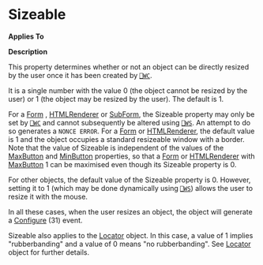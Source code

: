 




<h1 class="heading"><span class="name">Sizeable</span></h1>

**Applies To**


**Description**


This property determines whether or not an object can be directly resized by the user once it has been created by [`⎕WC`](../../Language/System%20Functions/wc.htm).



It is a single number with the value 0 (the object cannot be resized by the user) or 1 (the object may be resized by the user). The default is 1.


For a [Form](./form.md) , [HTMLRenderer](./htmlrenderer.md) or [SubForm](./subform.md), the Sizeable property may only be set by [`⎕WC`](../../Language/System%20Functions/wc.htm) and cannot subsequently be altered using [`⎕WS`](../../Language/System%20Functions/ws.htm). An attempt to do so generates a `NONCE ERROR`. For a [Form](./form.md) or [HTMLRenderer](./htmlrenderer.md), the default value is 1 and the object occupies a standard resizeable window with a border. Note that the value of Sizeable is independent of the values of the [MaxButton](maxbutton.md) and [MinButton](minbutton.md) properties, so that a [Form](./form.md) or [HTMLRenderer](./htmlrenderer.md) with [MaxButton](maxbutton.md) 1 can be maximised even though its Sizeable property is 0.


For other objects, the default value of the Sizeable property is 0. However, setting it to 1 (which may be done dynamically using [`⎕WS`](../../Language/System%20Functions/ws.htm)) allows the user to resize it with the mouse.


In all these cases, when the user resizes an object, the object will generate a [Configure](./configure.md) (31) event.


Sizeable also applies to the [Locator](./locator.md) object. In this case, a value of 1 implies "rubberbanding" and a value of 0 means "no rubberbanding". See [Locator](./locator.md) object for further details.


